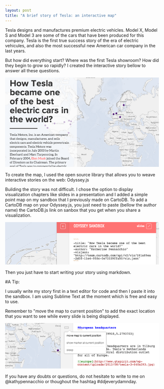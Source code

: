 ```yaml
---
layout: post
title: "A brief story of Tesla: an interactive map"
---
```


Tesla designs and manufactures premium electric vehicles. Model X, Model S and Model 3 are some of the cars that have been produced for this company. Tesla is the first true success story of the era of electric vehicules, and also the most successful new American car company in the last years.

<!-- more -->

But how did everything start? Where was the first Tesla showroom? How did they begin to grow so rapidly? I created the interactive story bellow to answer all these questions.  

<a href="http://bl.ocks.org/anonymous/raw/82375e2423c9702de88f/"><img src="/images/tesla.png"></a>  

To create the map, I used the open source library that allows you to weave interactive stories on the web: Odyssey.js

Building the story was not difficult. I chose the option to display visualization chapters like slides in a presentation and I added a simple point map on my sandbox that I previously made on CartoDB. To add a CartoDB map on your Odyssey.js, you just need to paste (bellow the author name) the CartoDB.js link on sanbox that you get when you share a visualization. 


<div class="wrap"><p class="wrap-border"><img src="/images/odysseytesla.png" alt=""></p></div> 


Then you just have to start writing your story using markdown.


#A Tip: 

I usually write my story first in a text editor for code and then I paste it into the sandbox. I am using Sublime Text at the moment which is free and easy to use. 

Remember to "move the map to current position" to add the exact location that you want to see while every slide is being displayed.  

<div class="wrap"><p class="wrap-border"><img src="/images/locationodyssey.png" alt=""></p></div>  

If you have any doubts or questions, do not hesitate to write to me on @kathypennacchio or thoughout the hashtag #ddjeverydamnday.

